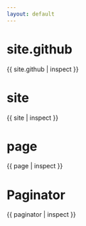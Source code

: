 ```yaml
---
layout: default
---
```


# site.github
{{ site.github | inspect }}

# site
{{ site | inspect }}

# page
{{ page | inspect }}

# Paginator
{{ paginator | inspect }}

